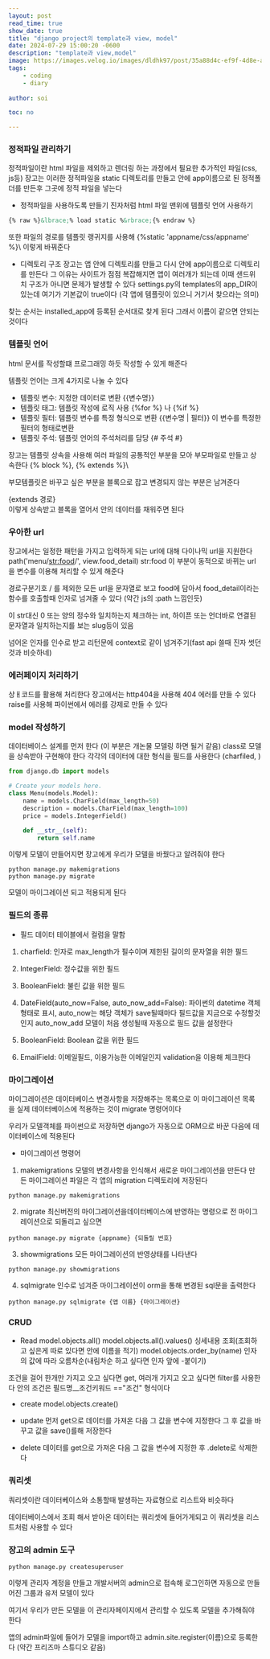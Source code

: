```yaml
---
layout: post
read_time: true
show_date: true
title: "django project의 template과 view, model"
date: 2024-07-29 15:00:20 -0600
description: "template과 view,model"
image: https://images.velog.io/images/dldhk97/post/35a88d4c-ef9f-4d8e-a361-c6d53e4e2162/django-logo-negative.png
tags: 
    - coding
    - diary
   
author: soi

toc: no

---
```


### 정적파일 관리하기 
정적파일이란 html 파일을 제외하고 렌더링 하는 과정에서 필요한 추가적인 파일(css, js등)
장고는 이러한 정적파일을 static 디렉토리를 만들고 안에 app이름으로 된 정적폴더를 만든후 그곳에 정적 파일을 넣는다 

- 정적파일을 사용하도록 만들기 
진자처럼 html 파일 맨위에 템플릿 언어 사용하기
``` html
{% raw %}&lbrace;% load static %&rbrace;{% endraw %}

```
 
또한 파일의 경로를 템플릿 랭귀지를 사용해 \{%static 'appname/css/appname' %}\ 이렇게 바꿔준다 

- 디렉토리 구조
장고는 앱 안에 디렉토리를 만들고 다시 안에 app이름으로 디렉토리를 만든다 
그 이유는 사이트가 점점 복잡해지면 앱이 여러개가 되는데 이때 샌드위치 구조가 아니면 문제가 발생할 수 있다 
settings.py의 templates의 app_DIR이 있는데 여기가 기본값이 true이다 (각 앱에 템플릿이 있으니 거기서 찾으라는 의미)

찾는 순서는 installed_app에 등록된 순서대로 찾게 된다 그래서 이름이 같으면 안되는 것이다 

### 템플릿 언어 
html 문서를 작성할떄 프로그래밍 하듯 작성할 수 있게 해준다 

템플릿 언어는 크게 4가지로 나눌 수 있다 
- 템플릿 변수: 지정한 데이터로 변환 {{변수명}}
- 템플릿 태그: 템플릿 작성에 로직 사용 {%for %} 나 {%if %}
- 템플릿 필터: 템플릿 변수를 특정 형식으로 변환 {{변수명 | 필터}} 이 변수를 특정한 필터의 형태로변환
- 템플릿 주석: 템플릿 언어의 주석처리를 담당 {# 주석 #}

장고는 템플릿 상속을 사용해 여러 파일의 공통적인 부분을 모아 부모파일로 만들고 상속한다 
\{% block %}\, \{% extends %}\

부모템플릿은 바꾸고 싶은 부분을 블록으로 잡고 변경되지 않는 부분은 남겨준다 

\{extends 경로}\
이렇게 상속받고 블록을 열어서 안의 데이터를 채워주면 된다 

### 우아한 url
장고에서는 일정한 패턴을 가지고 입력하게 되는 url에 대해 다이나믹 url을 지원한다 
path('menu/<str:food>/', view.food_detail)
str:food 이 부분이 동적으로 바뀌는 url을 변수를 이용해 처리할 수 있게 해준다 

경로구분기호 / 를 제외한 모든 url을 문자열로 보고 food에 담아서 food_detail이라는 함수를 호출할때 인자로 넘겨줄 수 있다 (약간 js의 :path 느낌인듯)

이 str대신 0 또는 양의 정수와 일치하는지 체크하는 int, 하이픈 또는 언더바로 연결된 문자열과 일치하는지를 보는 slug등이 있음

넘어온 인자를 인수로 받고 리턴문에 context로 같이 넘겨주기(fast api 쓸때 진자 썻던것과 비슷하네)

### 에러페이지 처리하기
상ㅐ코드를 활용해 처리한다 
장고에서는 http404을 사용해 404 에러를 만들 수 있다 
raise를 사용해 파이썬에서 에러를 강제로 만들 수 있다 

### model 작성하기 
데이터베이스 설계를 먼저 한다 (이 부분은 개논물 모델링 하면 될거 같음)
class로 모델을 상속받아 구현해야 한다
각각의 데이터에 대한 형식을 필드를 사용한다 (charfiled, )
```python
from django.db import models

# Create your models here.
class Menu(models.Model):
    name = models.CharField(max_length=50)
    description = models.CharField(max_length=100)
    price = models.IntegerField()

    def __str__(self):
        return self.name

```
이렇게 모델이 만들어지면 장고에게 우리가 모델을 바꿨다고 알려줘야 한다 
```
python manage.py makemigrations 
python manage.py migrate
```
모델이 마이그레이션 되고 적용되게 된다

### 필드의 종류
- 필드 
데이터 테이블에서 컬럼을 말함

1. charfield: 인자로 max_length가 필수이며 제한된 길이의 문자열을 위한 필드

2. IntegerField: 정수값을 위한 필드 

3. BooleanField: 불린 값을 위한 필드 

4.  DateField(auto_now=False, auto_now_add=False): 파이썬의 datetime 객체 형태로 표시, auto_now는 해당 객체가 save될때마다 필드값을 지금으로 수정할것인지
auto_now_add 모델이 처음 생성될때 자동으로 필드 값을 설정한다 

5. BooleanField: Boolean 값을 위한 필드

6. EmailField: 이메일필드, 이용가능한 이메일인지 validation을 이용해 체크한다

### 마이그레이션
마이그레이션은 데이터베이스 변경사항을 저장해주는 목록으로 이 마이그레이션 목록을 실제 데이터베이스에 적용하는 것이 migrate 명령어이다 

우리가 모델객체를 파이썬으로 저장하면 django가 자동으로 ORM으로 바꾼 다음에 데이터베이스에 적용된다 

- 마이그레이션 명령어 

1. makemigrations
모델의 변경사항을 인식해서 새로운 마이그레이션을 만든다 만든 마이그레이션 파일은 각 앱의 migration 디렉토리에 저장된다 

```shell
python manage.py makemigrations
```

2. migrate
최신버전의 마이그레이션을데이터베이스에 반영하는 명령으로 전 마이그레이션으로 되돌리고 싶으면 
```shell
python manage.py migrate {appname} {되돌릴 번호}
```

3. showmigrations
모든 마이그레이션의 반영상태를 나타낸다 
```
python manage.py showmigrations

```

4. sqlmigrate
인수로 넘겨준 마이그레이션이 orm을 통해 변경된 sql문을 출력한다 
```shell
python manage.py sqlmigrate {앱 이름} {마이그레이션}
```

### CRUD
- Read
model.objects.all()
model.objects.all().values() 싱세내용 조회(조회하고 싶은게 따로 있다면 안에 이름을 적기)
model.objects.order_by(name) 인자의 값에 따라 오름차순(내림차순 하고 싶다면 인자 앞에 -붙이기)

조건을 걸어 한개만 가지고 오고 싶다면 get, 여러개 가지고 오고 싶다면 filter를 사용한다 
안의 조건은 필드명__조건키워드 =="조건" 형식이다 
- create
model.objects.create()

- update
먼저 get으로 데이터를 가져온 다음 그 값을 변수에 지정한다 그 후 값을 바꾸고 값을 save()를해 저장한다 

- delete
데이터를 get으로 가져온 다음 그 값을 변수에 지정한 후 .delete로 삭제한다 


### 쿼리셋
쿼리셋이란 데이터베이스와 소통할때 발생하는 자료형으로 리스트와 비슷하다 

데이터베이스에서 조회 해서 받아온 데이터는 쿼리셋에 들어가게되고 이 쿼리셋을 리스트처럼 사용할 수 있다

### 장고의 admin 도구
```
python manage.py createsuperuser
```
이렇게 관리자 계정을 만들고 개발서버의 admin으로 접속해 로그인하면 자동으로 만들어진 그룹과 유저 모델이 있다 

여기서 우리가 만든 모델을 이 관리자페이지에서 관리할 수 있도록 모델을 추가해줘야 한다

앱의 admin파일에 들어가 모델을 import하고 admin.site.register(이름)으로 등록한다 
(약간 프리즈마 스튜디오 같음)
